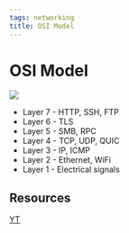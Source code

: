```yaml
---
tags: networking
title: OSI Model
---
```


# OSI Model

![](https://i.imgur.com/NNcLwn7.png)

- Layer 7 - HTTP, SSH, FTP
- Layer 6 - TLS
- Layer 5 - SMB, RPC
- Layer 4 - TCP, UDP, QUIC
- Layer 3 - IP, ICMP
- Layer 2 - Ethernet, WiFi
- Layer 1 - Electrical signals

## Resources

[YT](https://www.youtube.com/watch?v=7IS7gigunyI&list=PLQnljOFTspQUBSgBXilKhRMJ1ACqr7pTr&index=1)